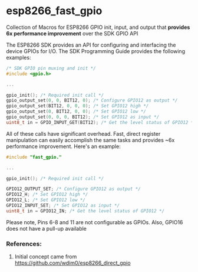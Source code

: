 # esp8266_fast_gpio
Collection of Macros for ESP8266 GPIO init, input, and output that **provides 6x performance improvement** over the SDK GPIO API

The ESP8266 SDK provides an API for configuring and interfacing the device GPIOs for I/O. The SDK Programming Guide provides the following examples:

```c
/* SDK GPIO pin muxing and init */
#include <gpio.h>

...

gpio_init(); /* Required init call */
gpio_output_set(0, 0, BIT12, 0); /* Configure GPIO12 as output */
gpio_output_set(BIT12, 0, 0, 0); /* Set GPIO12 high */
gpio_output_set(0, BIT12, 0, 0); /* Set GPIO12 low */
gpio_output_set(0, 0, 0, BIT12); /* Set GPIO12 as input */
uint8_t in = GPIO_INPUT_GET(BIT12); /* Get the level status of GPIO12 */
```

All of these calls have significant overhead. Fast, direct register manipulation can easily accomplish the same tasks and provides ~6x performance improvement. Here's an example:

```c
#include "fast_gpio."

...

gpio_init(); /* Required init call */

GPIO12_OUTPUT_SET; /* Configure GPIO12 as output */
GPIO12_H; /* Set GPIO12 high */
GPIO12_L; /* Set GPIO12 low */
GPIO12_INPUT_SET; /* Set GPIO12 as input */
uint8_t in = GPIO12_IN; /* Get the level status of GPIO12 */
```

Please note, Pins 6-8 and 11 are not configurable as GPIOs. Also, GPIO16 does not have a pull-up available


### References:
1. Initial concept came from https://github.com/wdim0/esp8266_direct_gpio

